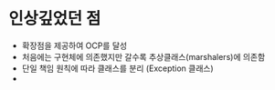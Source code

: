 # 인상깊었던 점
- 확장점을 제공하여 OCP를 달성
- 처음에는 구현체에 의존했지만 갈수록 추상클래스(marshalers)에 의존함
- 단일 책임 원칙에 따라 클래스를 분리 (Exception 클래스)
- 

